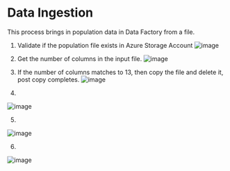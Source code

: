 # Data Ingestion

This process brings in population data in Data Factory from a file.

1. Validate if the population file exists in Azure Storage Account
![image](https://user-images.githubusercontent.com/30026192/148948201-f71f15ce-7906-4980-9e14-3d9d54c8f2b5.png)

2. Get the number of columns in the input file.
![image](https://user-images.githubusercontent.com/30026192/148950383-98b4b426-41af-4eb3-9cab-15b76ad4b694.png)

3. If the number of columns matches to 13, then copy the file and delete it, post copy completes.
![image](https://user-images.githubusercontent.com/30026192/148950499-bc590597-c607-40a1-bd8a-7e97de197d88.png)

4.
![image](https://user-images.githubusercontent.com/30026192/148950586-07fb7b2b-ff94-4d46-8a49-0652d21e5b5b.png)

5.
![image](https://user-images.githubusercontent.com/30026192/148950665-91de079b-bcef-4973-9d22-6d189efc8b8b.png)

6.
![image](https://user-images.githubusercontent.com/30026192/148950735-c978eede-a900-4b8d-82c6-9768da9f34de.png)
